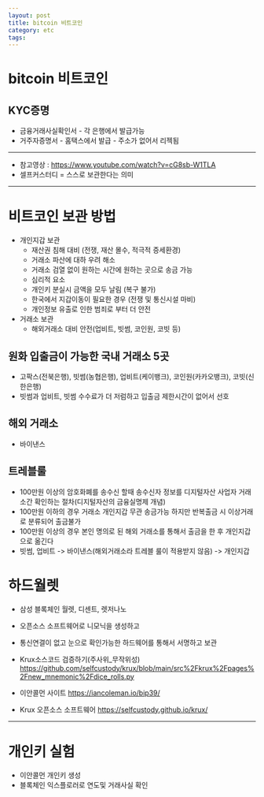 ```yaml
---
layout: post
title: bitcoin 비트코인
category: etc
tags: 
---
```


# bitcoin 비트코인

## KYC증명
* 금융거래사실확인서 - 각 은행에서 발급가능
* 거주자증명서 - 홈택스에서 발급 - 주소가 없어서 리젝됨

---

* 참고영상 : https://www.youtube.com/watch?v=cG8sb-W1TLA
* 셀프커스터디 = 스스로 보관한다는 의미

---

# 비트코인 보관 방법
* 개인지갑 보관
  * 재산권 침해 대비 (전쟁, 재산 몰수, 적극적 증세환경)
  * 거래소 파산에 대하 우려 해소
  * 거래소 검열 없이 원하는 시간에 원하는 곳으로 송금 가능
  * 심리적 요소
  * 개인키 분실시 금액을 모두 날림 (복구 불가)
  * 한국에서 지갑이동이 필요한 경우 (전쟁 및 통신시설 마비)
  * 개인정보 유출로 인한 범죄로 부터 더 안전
* 거래소 보관
  * 해외거래소 대비 안전(업비트, 빗썸, 코인원, 코빗 등)

## 원화 입출금이 가능한 국내 거래소 5곳
* 고팍스(전북은행), 빗썸(농협은행), 업비트(케이뱅크), 코인원(카카오뱅크), 코빗(신한은행)
* 빗썸과 업비트, 빗썸 수수료가 더 저럼하고 입출금 제한시간이 없어서 선호

## 해외 거래소
* 바이낸스

## 트레블룰
* 100만원 이상의 암호화폐를 송수신 할때 송수신자 정보를 디지털자산 사업자 거래소간 확인하는 절차(디지털자산의 금융실명제 개념)
* 100만원 이하의 경우 거래소 개인지갑 무관 송금가능 하지만 반복출금 시 이상거래로 분류되어 출금불가
* 100만원 이상의 경우 본인 명의로 된 해외 거래소를 통해서 출금을 한 후 개인지갑으로 옮긴다
* 빗썸, 업비트 -> 바이낸스(해외거래소라 트레블 룰이 적용받지 않음) -> 개인지갑

# 하드월렛
* 삼성 블록체인 월렛, 디센트, 렛저나노
* 오픈소스 소프트웨어로 니모닉을 생성하고
* 통신연결이 없고 눈으로 확인가능한 하드웨어를 통해서 서명하고 보관

* Krux소스코드 검증하기(주사위_무작위성) <https://github.com/selfcustody/krux/blob/main/src%2Fkrux%2Fpages%2Fnew_mnemonic%2Fdice_rolls.py>
* 이안콜먼 사이트 <https://iancoleman.io/bip39/>
* Krux 오픈소스 소프트웨어 <https://selfcustody.github.io/krux/>

---

# 개인키 실험
* 이안콜먼 개인키 생성
* 블록체인 익스플로러로 연도및 거래사실 확인
